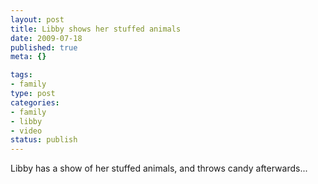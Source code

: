 ```yaml
--- 
layout: post
title: Libby shows her stuffed animals
date: 2009-07-18
published: true
meta: {}

tags: 
- family
type: post
categories: 
- family
- libby
- video
status: publish
---
```

Libby has a show of her stuffed animals, and throws candy afterwards...
